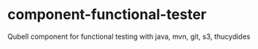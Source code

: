 component-functional-tester
===========================

Qubell component for functional testing with java, mvn, git, s3, thucydides

